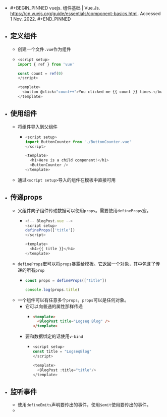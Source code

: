 - #+BEGIN_PINNED
  vuejs. 组件基础 | Vue.Js. https://cn.vuejs.org/guide/essentials/component-basics.html. Accessed 1 Nov. 2022.
  #+END_PINNED
- ## 定义组件
	- 创建一个文件`.vue`作为组件
	- ```javascript
	  <script setup>
	  import { ref } from 'vue'
	  
	  const count = ref(0)
	  </script>
	  
	  <template>
	    <button @click="count++">You clicked me {{ count }} times.</button>
	  </template>
	  ```
- ## 使用组件
	- 将组件导入到父组件
		- ```javascript
		  <script setup>
		  import ButtonCounter from './ButtonCounter.vue'
		  </script>
		  
		  <template>
		    <h1>Here is a child component!</h1>
		    <ButtonCounter />
		  </template>	
		  ```
	- 通过`<script setup>`导入的组件在模板中直接可用
- ## 传递props
	- 父组件向子组件传递数据可以使用`props`。需要使用`defineProps`宏。
		- ```javascript
		  <!-- BlogPost.vue -->
		  <script setup>
		  defineProps(['title'])
		  </script>
		  
		  <template>
		    <h4>{{ title }}</h4>
		  </template>
		  ```
	- `defineProps`宏可以将`props`暴露给模板。它返回一个对象，其中包含了传递的所有`prop`
		- ```javascript
		  const props = defineProps(["title"])
		  
		  console.log(props.title)
		  ```
	- 一个组件可以有任意多个`props`，`props`可以是任何对象。
		- 它可以向普通的属性那样传递
			- ```html
			  <template>
			    <BlogPost title="Logseq Blog" />
			  </template>
			  ```
		- 要和数据绑定的话使用`v-bind`
			- ```javascript
			  <script setup>
			  const title = "LogseqBlog"
			  </script>
			  
			  <template>
			    <BlogPost :title="title"/>
			  </template>
			  ```
- ## 监听事件
	- 使用`defineEmits`声明要传出的事件，使用`$emit`使用要传出的事件。
	-